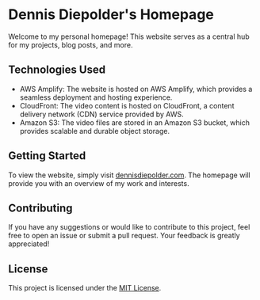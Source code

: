 # Dennis Diepolder's Homepage

Welcome to my personal homepage! This website serves as a central hub for my projects, blog posts, and more.

## Technologies Used

- AWS Amplify: The website is hosted on AWS Amplify, which provides a seamless deployment and hosting experience.
- CloudFront: The video content is hosted on CloudFront, a content delivery network (CDN) service provided by AWS.
- Amazon S3: The video files are stored in an Amazon S3 bucket, which provides scalable and durable object storage.

## Getting Started

To view the website, simply visit [dennisdiepolder.com](https://www.dennisdiepolder.com). The homepage will provide you with an overview of my work and interests.

## Contributing

If you have any suggestions or would like to contribute to this project, feel free to open an issue or submit a pull request. Your feedback is greatly appreciated!

## License

This project is licensed under the [MIT License](LICENSE).

